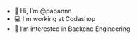 - 👋 Hi, I’m @papannn
- 💻 I'm working at Codashop
- 👀 I’m interested in Backend Engineering

<!---
papannn/papannn is a ✨ special ✨ repository because its `README.md` (this file) appears on your GitHub profile.
You can click the Preview link to take a look at your changes.
--->
